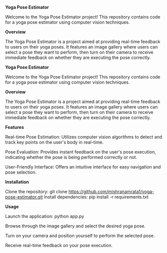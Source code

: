 **Yoga Pose Estimator**

Welcome to the Yoga Pose Estimator project! This repository contains code for a yoga pose estimator using computer vision techniques.

**Overview**

The Yoga Pose Estimator is a project aimed at providing real-time feedback to users on their yoga poses. It features an image gallery where users can select a pose they want to perform, then turn on their camera to receive immediate feedback on whether they are executing the pose correctly.

**Yoga Pose Estimator**

Welcome to the Yoga Pose Estimator project! This repository contains code for a yoga pose estimator using computer vision techniques.

**Overview**

The Yoga Pose Estimator is a project aimed at providing real-time feedback to users on their yoga poses. It features an image gallery where users can select a pose they want to perform, then turn on their camera to receive immediate feedback on whether they are executing the pose correctly.

**Features**

Real-time Pose Estimation: Utilizes computer vision algorithms to detect and track key points on the user's body in real-time.

Pose Evaluation: Provides instant feedback on the user's pose execution, indicating whether the pose is being performed correctly or not.

User-Friendly Interface: Offers an intuitive interface for easy navigation and pose selection.

**Installation**

Clone the repository:
git clone https://github.com/mishranamrata1/yoga-pose-estimator.git
Install dependencies:
pip install -r requirements.txt

**Usage**

Launch the application:
python app.py

Browse through the image gallery and select the desired yoga pose.

Turn on your camera and position yourself to perform the selected pose.

Receive real-time feedback on your pose execution.

